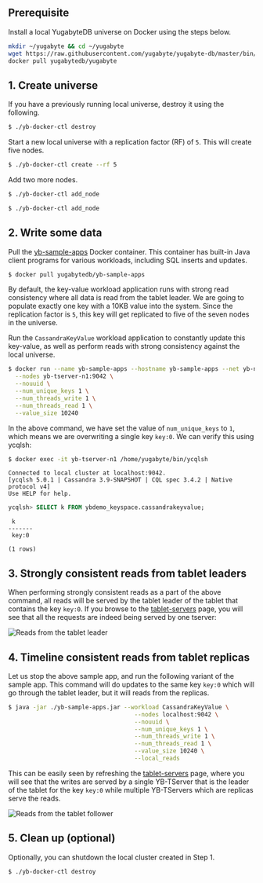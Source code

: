 ## Prerequisite

Install a local YugabyteDB universe on Docker using the steps below.

```sh
mkdir ~/yugabyte && cd ~/yugabyte
wget https://raw.githubusercontent.com/yugabyte/yugabyte-db/master/bin/yb-docker-ctl && chmod +x yb-docker-ctl
docker pull yugabytedb/yugabyte
```

## 1. Create universe

If you have a previously running local universe, destroy it using the following.

```sh
$ ./yb-docker-ctl destroy
```

Start a new local universe with a replication factor (RF) of `5`. This will create five nodes.

```sh
$ ./yb-docker-ctl create --rf 5 
```

Add two more nodes.

```sh
$ ./yb-docker-ctl add_node
```

```sh
$ ./yb-docker-ctl add_node
```

## 2. Write some data

Pull the [yb-sample-apps](https://github.com/yugabyte/yb-sample-apps) Docker container. This container has built-in Java client programs for various workloads, including SQL inserts and updates.

```sh
$ docker pull yugabytedb/yb-sample-apps
```

By default, the key-value workload application runs with strong read consistency where all data is read from the tablet leader. We are going to populate exactly one key with a 10KB value into the system. Since the replication factor is `5`, this key will get replicated to five of the seven nodes in the universe.

Run the `CassandraKeyValue` workload application to constantly update this key-value, as well as perform reads with strong consistency against the local universe.

```sh
$ docker run --name yb-sample-apps --hostname yb-sample-apps --net yb-net yugabytedb/yb-sample-apps --workload CassandraKeyValue \
  --nodes yb-tserver-n1:9042 \
  --nouuid \
  --num_unique_keys 1 \
  --num_threads_write 1 \
  --num_threads_read 1 \
  --value_size 10240
```

In the above command, we have set the value of `num_unique_keys` to `1`, which means we are overwriting a single key `key:0`. We can verify this using ycqlsh:

```sh
$ docker exec -it yb-tserver-n1 /home/yugabyte/bin/ycqlsh
```

```
Connected to local cluster at localhost:9042.
[ycqlsh 5.0.1 | Cassandra 3.9-SNAPSHOT | CQL spec 3.4.2 | Native protocol v4]
Use HELP for help.
```

```sql
ycqlsh> SELECT k FROM ybdemo_keyspace.cassandrakeyvalue;
```

```
 k
-------
 key:0

(1 rows)
```

## 3. Strongly consistent reads from tablet leaders

When performing strongly consistent reads as a part of the above command, all reads will be served by the tablet leader of the tablet that contains the key `key:0`. If you browse to the <a href='http://localhost:7000/tablet-servers' target="_blank">tablet-servers</a> page, you will see that all the requests are indeed being served by one tserver:

![Reads from the tablet leader](/images/ce/tunable-reads-leader-docker.png)

## 4. Timeline consistent reads from tablet replicas

Let us stop the above sample app, and run the following variant of the sample app. This command will do updates to the same key `key:0` which will go through the tablet leader, but it will reads from the replicas.

```sh
$ java -jar ./yb-sample-apps.jar --workload CassandraKeyValue \
                                    --nodes localhost:9042 \
                                    --nouuid \
                                    --num_unique_keys 1 \
                                    --num_threads_write 1 \
                                    --num_threads_read 1 \
                                    --value_size 10240 \
                                    --local_reads
```

This can be easily seen by refreshing the <a href='http://localhost:7000/tablet-servers' target="_blank">tablet-servers</a> page, where you will see that the writes are served by a single YB-TServer that is the leader of the tablet for the key `key:0` while multiple YB-TServers which are replicas serve the reads.

![Reads from the tablet follower](/images/ce/tunable-reads-followers-docker.png)

## 5. Clean up (optional)

Optionally, you can shutdown the local cluster created in Step 1.

```sh
$ ./yb-docker-ctl destroy
```
